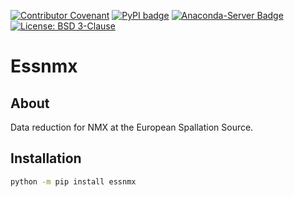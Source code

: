 [![Contributor Covenant](https://img.shields.io/badge/Contributor%20Covenant-2.1-4baaaa.svg)](CODE_OF_CONDUCT.md)
[![PyPI badge](http://img.shields.io/pypi/v/essnmx.svg)](https://pypi.python.org/pypi/essnmx)
[![Anaconda-Server Badge](https://anaconda.org/scipp/essnmx/badges/version.svg)](https://anaconda.org/scipp/essnmx)
[![License: BSD 3-Clause](https://img.shields.io/badge/License-BSD%203--Clause-blue.svg)](LICENSE)

# Essnmx

## About

Data reduction for NMX at the European Spallation Source.

## Installation

```sh
python -m pip install essnmx
```

